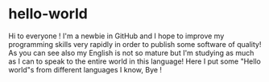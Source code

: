 # hello-world

Hi to everyone !
I'm a newbie in GitHub and I hope to improve my programming skills very rapidly in order to publish some software of quality! As you can see also my English is not so mature but I'm studying as much as I can to speak to the entire world in this language!
Here I put some "Hello world"s from different languages I know,
Bye !
